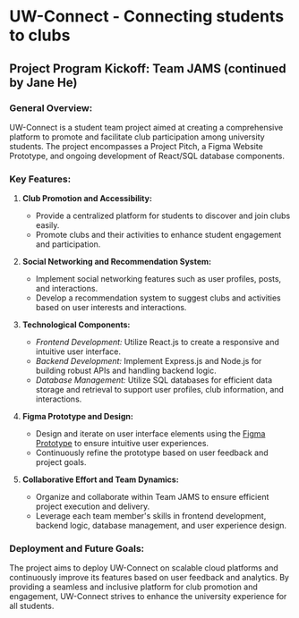# UW-Connect - Connecting students to clubs

## Project Program Kickoff: Team JAMS (continued by Jane He)

### General Overview:
UW-Connect is a student team project aimed at creating a comprehensive platform to promote and facilitate club participation among university students. The project encompasses a Project Pitch, a Figma Website Prototype, and ongoing development of React/SQL database components.

### Key Features:
1. **Club Promotion and Accessibility:**
   - Provide a centralized platform for students to discover and join clubs easily.
   - Promote clubs and their activities to enhance student engagement and participation.

2. **Social Networking and Recommendation System:**
   - Implement social networking features such as user profiles, posts, and interactions.
   - Develop a recommendation system to suggest clubs and activities based on user interests and interactions.

3. **Technological Components:**
   - *Frontend Development:* Utilize React.js to create a responsive and intuitive user interface.
   - *Backend Development:* Implement Express.js and Node.js for building robust APIs and handling backend logic.
   - *Database Management:* Utilize SQL databases for efficient data storage and retrieval to support user profiles, club information, and interactions.

4. **Figma Prototype and Design:**
   - Design and iterate on user interface elements using the [Figma Prototype](https://www.figma.com/proto/ruJ3TCLhLgO7D1lmpzDPHT/UW-Connect?node-id=18%3A4&scaling=scale-down&page-id=0%3A1) to ensure intuitive user experiences.
   - Continuously refine the prototype based on user feedback and project goals.

5. **Collaborative Effort and Team Dynamics:**
   - Organize and collaborate within Team JAMS to ensure efficient project execution and delivery.
   - Leverage each team member's skills in frontend development, backend logic, database management, and user experience design.

### Deployment and Future Goals:
The project aims to deploy UW-Connect on scalable cloud platforms and continuously improve its features based on user feedback and analytics. By providing a seamless and inclusive platform for club promotion and engagement, UW-Connect strives to enhance the university experience for all students.
